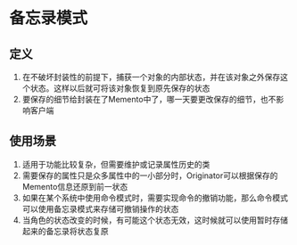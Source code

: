 # 备忘录模式
## 定义
1. 在不破坏封装性的前提下，捕获一个对象的内部状态，并在该对象之外保存这个状态。这样以后就可将该对象恢复到原先保存的状态
2. 要保存的细节给封装在了Memento中了，哪一天要更改保存的细节，也不影响客户端
## 使用场景
1. 适用于功能比较复杂，但需要维护或记录属性历史的类
2. 需要保存的属性只是众多属性中的一小部分时，Originator可以根据保存的Memento信息还原到前一状态
3. 如果在某个系统中使用命令模式时，需要实现命令的撤销功能，那么命令模式可以使用备忘录模式来存储可撤销操作的状态
4. 当角色的状态改变的时候，有可能这个状态无效，这时候就可以使用暂时存储起来的备忘录将状态复原